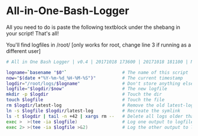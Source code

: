 # All-in-One-Bash-Logger

All you need to do is paste the following textblock under the shebang in your script! That's all!

You'll find logfiles in /root/ [only works for root, change line 3 if running as a different user]

```bash
# All in One Bash Logger | v0.4 | 20171018 173600 | 20171018 181100 | Nk

logname=`basename "$0"`                     # The name of this script
now="$(date +"%Y-%m-%d_%H-%M-%S")"          # The current timestamp
logdir="/root/logs/$logname"                # Don't store anything else than logs in here!
logfile="$logdir/$now"                      # The new logfile
mkdir -p $logdir                            # Touch the dir
touch $logfile                              # Touch the file
rm $logdir/latest-log                       # Remove the old latest-log symlink
ln -s $logfile $logdir/latest-log           # Recreate the symlink
ls -t $logdir | tail -n +42 | xargs rm --   # Delete all logs older than the newest 42
exec >  >(tee -ia $logfile)                 # Log one output to logfile
exec 2> >(tee -ia $logfile >&2)             # Log the other output to logfile
```

